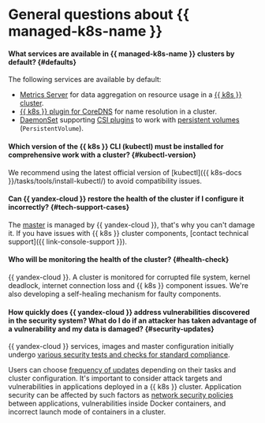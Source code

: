 # General questions about {{ managed-k8s-name }}

#### What services are available in {{ managed-k8s-name }} clusters by default? {#defaults}

The following services are available by default:
* [Metrics Server](https://github.com/kubernetes-sigs/metrics-server) for data aggregation on resource usage in a [{{ k8s }} cluster](../concepts/index.md#kubernetes-cluster).
* [{{ k8s }} plugin for CoreDNS](https://coredns.io/plugins/kubernetes/) for name resolution in a cluster.
* [DaemonSet](https://kubernetes.io/docs/concepts/workloads/controllers/daemonset/) supporting [CSI plugins](https://github.com/container-storage-interface/spec) to work with [persistent volumes](../concepts/volume.md) (`PersistentVolume`).

#### Which version of the {{ k8s }} CLI (kubectl) must be installed for comprehensive work with a cluster? {#kubectl-version}

We recommend using the latest official version of [kubectl]({{ k8s-docs }}/tasks/tools/install-kubectl/) to avoid compatibility issues.

#### Can {{ yandex-cloud }} restore the health of the cluster if I configure it incorrectly? {#tech-support-cases}

The [master](../concepts/index.md#master) is managed by {{ yandex-cloud }}, that's why you can't damage it. If you have issues with {{ k8s }} cluster components, [contact technical support]({{ link-console-support }}).

#### Who will be monitoring the health of the cluster? {#health-check}

{{ yandex-cloud }}. A cluster is monitored for corrupted file system, kernel deadlock, internet connection loss and {{ k8s }} component issues. We're also developing a self-healing mechanism for faulty components.

#### How quickly does {{ yandex-cloud }} address vulnerabilities discovered in the security system? What do I do if an attacker has taken advantage of a vulnerability and my data is damaged? {#security-updates}

{{ yandex-cloud }} services, images and master configuration initially undergo [various security tests and checks for standard compliance](../../security).

Users can choose [frequency of updates](../concepts/release-channels-and-updates.md#updates) depending on their tasks and cluster configuration. It's important to consider attack targets and vulnerabilities in applications deployed in a {{ k8s }} cluster. Application security can be affected by such factors as [network security policies](../concepts/network-policy.md) between applications, vulnerabilities inside Docker containers, and incorrect launch mode of containers in a cluster.